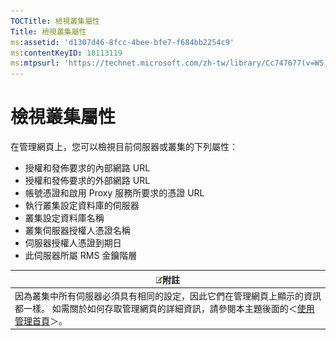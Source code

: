 ```yaml
---
TOCTitle: 檢視叢集屬性
Title: 檢視叢集屬性
ms:assetid: 'd1307d46-8fcc-4bee-bfe7-f684bb2254c9'
ms:contentKeyID: 18113119
ms:mtpsurl: 'https://technet.microsoft.com/zh-tw/library/Cc747677(v=WS.10)'
---
```


檢視叢集屬性
============

在管理網頁上，您可以檢視目前伺服器或叢集的下列屬性：

-   授權和發佈要求的內部網路 URL
-   授權和發佈要求的外部網路 URL
-   帳號憑證和啟用 Proxy 服務所要求的憑證 URL
-   執行叢集設定資料庫的伺服器
-   叢集設定資料庫名稱
-   叢集伺服器授權人憑證名稱
-   伺服器授權人憑證到期日
-   此伺服器所屬 RMS 金鑰階層

| ![](images/Cc747677.note(WS.10).gif)附註                                                                                                                                                         |
|-------------------------------------------------------------------------------------------------------------------------------------------------------------------------------------------------------------------------------|
| 因為叢集中所有伺服器必須具有相同的設定，因此它們在管理網頁上顯示的資訊都一樣。 如需關於如何存取管理網頁的詳細資訊，請參閱本主題後面的＜[使用管理首頁](https://technet.microsoft.com/6c155977-bd0e-47d6-ac65-1746cddb505e)＞。 |
